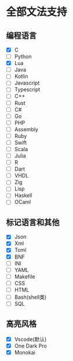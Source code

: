 
# 全部文法支持

## 编程语言

- [x] C
- [ ] Python
- [x] Lua
- [ ] Java
- [ ] Kotlin
- [ ] Javascript
- [ ] Typescript
- [ ] C++
- [ ] Rust
- [ ] C#
- [ ] Go
- [ ] PHP
- [ ] Assembly
- [ ] Ruby
- [ ] Swift
- [ ] Scala
- [ ] Julia
- [ ] R
- [ ] Dart
- [ ] VHDL
- [ ] Zig
- [ ] Lisp
- [ ] Haskell
- [ ] OCaml

## 标记语言和其他

- [x] Json
- [x] Xml
- [x] Toml
- [x] BNF
- [ ] INI
- [ ] YAML
- [ ] Makefile
- [ ] CSS
- [ ] HTML
- [ ] Bash(shell类)
- [ ] SQL

## 高亮风格

- [x] Vscode(默认)
- [x] One Dark Pro
- [x] Monokai